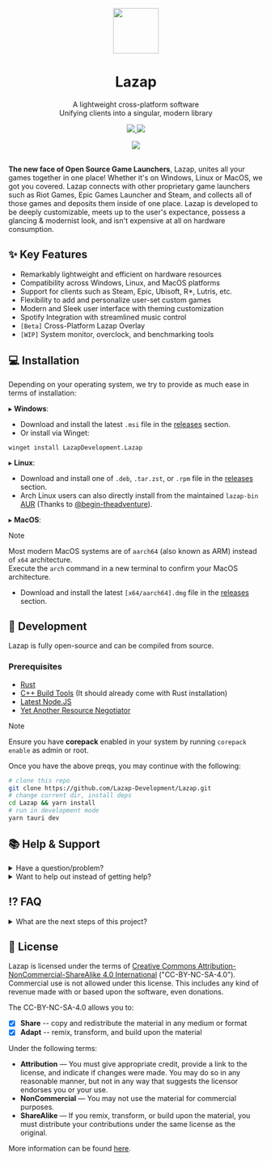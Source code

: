 <p align="center">
<a href="#" target="_blank"><img src="https://user-images.githubusercontent.com/59381835/216808462-0edf903c-b3d3-451b-a3fb-089b0ee31f82.png" width="90px" height="auto"/></a>
</p>

<h1 align="center">
  Lazap
</h1>

<p align="center">
  A lightweight cross-platform software <br>
  Unifying clients into a singular, modern library
</p>

<p align="center">
  <a href="https://github.com/Lazap-Development/lazap/releases">
     <img src="https://img.shields.io/github/downloads/Lazap-Development/lazap/total.svg?style=for-the-badge&color=ffffff&logo=docusign&logoColor=white" />
  </a>
  <a href="https://github.com/Lazap-Development/lazap/releases">
      <img src="https://img.shields.io/github/v/release/Lazap-Development/Lazap?style=for-the-badge&logo=Github&color=Green">
  </a>
 </p>

<div align="center">
  <img src="https://github.com/Lazap-Development/Lazap/assets/59381835/ce70f368-de1b-4552-a371-b019bcb4eae1">
</div>

<br>

**The new face of Open Source Game Launchers**, Lazap, unites all your games together in one place! Whether it's on Windows, Linux or MacOS, we got you covered. Lazap connects with other proprietary game launchers such as Riot Games, Epic Games Launcher and Steam, and collects all of those games and deposits them inside of one place. Lazap is developed to be deeply customizable, meets up to the user's expectance, possess a glancing & modernist look, and isn't expensive at all on hardware consumption. 

## ✨ Key Features
- Remarkably lightweight and efficient on hardware resources
- Compatibility across Windows, Linux, and MacOS platforms
- Support for clients such as Steam, Epic, Ubisoft, R*, Lutris, etc.
- Flexibility to add and personalize user-set custom games
- Modern and Sleek user interface with theming customization
- Spotify Integration with streamlined music control
- `[Beta]` Cross-Platform Lazap Overlay
- `[WIP]` System monitor, overclock, and benchmarking tools
  
## ‍💻 Installation

Depending on your operating system, we try to provide as much ease in terms of installation:<br>

▸ **Windows**: 
- Download and install the latest `.msi` file in the [releases](https://github.com/Lazap-Development/lazap/releases) section.
- Or install via Winget: 
```
winget install LazapDevelopment.Lazap
```

▸ **Linux**: 
- Download and install one of `.deb`, `.tar.zst`, or `.rpm` file in the [releases](https://github.com/Lazap-Development/lazap/releases) section.
- Arch Linux users can also directly install from the maintained `lazap-bin` [AUR](https://aur.archlinux.org/packages/lazap-bin) (Thanks to [@begin-theadventure](https://www.github.com/begin-theadventure)).
  
▸ **MacOS**: 
> [!NOTE] 
> Most modern MacOS systems are of `aarch64` (also known as ARM) instead of `x64` architecture. <br>
> Execute the `arch` command in a new terminal to confirm your MacOS architecture.
- Download and install the latest `[x64/aarch64].dmg` file in the [releases](https://github.com/Lazap-Development/lazap/releases) section.

## 👾 Development

Lazap is fully open-source and can be compiled from source.

### Prerequisites
- [Rust](https://www.rust-lang.org/tools/install)
- [C++ Build Tools](https://visualstudio.microsoft.com/) (It should already come with Rust installation)
- [Latest Node.JS](https://nodejs.org/en)
- [Yet Another Resource Negotiator](https://yarnpkg.com/getting-started)

> [!NOTE] 
> Ensure you have **corepack** enabled in your system by running `corepack enable` as admin or root.

Once you have the above preqs, you may continue with the following:

```bash
# clone this repo 
git clone https://github.com/Lazap-Development/Lazap.git 
# change current dir, install deps
cd Lazap && yarn install
# run in development mode
yarn tauri dev
```

## 📚 Help & Support
<details>
  <summary>Have a question/problem?</summary>
  ▸ If you need assistance or technical support for your Lazap installation, feel free to file an issue so we can assist you.
</details>

<details>
  <summary>Want to help out instead of getting help?</summary>
  ▸ Open a Pull Request and fix some gears! We would love the community's help to improve Lazap and make it more user-friendly.
</details>

## ⁉️ FAQ

<details>
  <summary>What are the next steps of this project?</summary>

  **Current Priority:**
  - Support as many launchers as possible.
  - Optimize the software to its fullest potential.

  **Future Possibility:**
  - Consider transforming the launcher into its own store (similar to Steam).

</details>


## 🛂 License
Lazap is licensed under the terms of [Creative Commons Attribution-NonCommercial-ShareAlike 4.0 International](https://github.com/DashCruft-Nation/lazap/blob/main/LICENSE.md) ("CC-BY-NC-SA-4.0"). Commercial use is not allowed under this license. This includes any kind of revenue made with or based upon the software, even donations.

The CC-BY-NC-SA-4.0 allows you to:
- [x] **Share** -- copy and redistribute the material in any medium or format
- [x] **Adapt** -- remix, transform, and build upon the material

Under the following terms:
- **Attribution** — You must give appropriate credit, provide a link to the license, and indicate if changes were made. You may do so in any reasonable manner, but not in any way that suggests the licensor endorses you or your use.
- **NonCommercial** — You may not use the material for commercial purposes. 
- **ShareAlike** — If you remix, transform, or build upon the material, you must distribute your contributions under the same license as the original.

More information can be found [here](https://creativecommons.org/licenses/by-nc-sa/4.0/).
